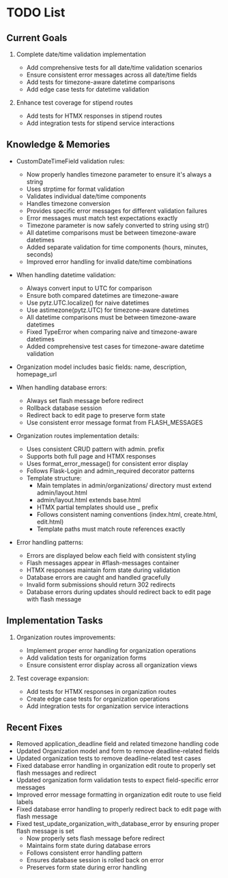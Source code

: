 # TODO List

## Current Goals
1. Complete date/time validation implementation
   - Add comprehensive tests for all date/time validation scenarios
   - Ensure consistent error messages across all date/time fields
   - Add tests for timezone-aware datetime comparisons
   - Add edge case tests for datetime validation

2. Enhance test coverage for stipend routes
   - Add tests for HTMX responses in stipend routes
   - Add integration tests for stipend service interactions

## Knowledge & Memories
- CustomDateTimeField validation rules:
  * Now properly handles timezone parameter to ensure it's always a string
  * Uses strptime for format validation
  * Validates individual date/time components
  * Handles timezone conversion
  * Provides specific error messages for different validation failures
  * Error messages must match test expectations exactly
  * Timezone parameter is now safely converted to string using str()
  * All datetime comparisons must be between timezone-aware datetimes
  * Added separate validation for time components (hours, minutes, seconds)
  * Improved error handling for invalid date/time combinations

- When handling datetime validation:
  * Always convert input to UTC for comparison
  * Ensure both compared datetimes are timezone-aware
  * Use pytz.UTC.localize() for naive datetimes
  * Use astimezone(pytz.UTC) for timezone-aware datetimes
  * All datetime comparisons must be between timezone-aware datetimes
  * Fixed TypeError when comparing naive and timezone-aware datetimes
  * Added comprehensive test cases for timezone-aware datetime validation

- Organization model includes basic fields: name, description, homepage_url
- When handling database errors:
  * Always set flash message before redirect
  * Rollback database session
  * Redirect back to edit page to preserve form state
  * Use consistent error message format from FLASH_MESSAGES
- Organization routes implementation details:
  * Uses consistent CRUD pattern with admin. prefix
  * Supports both full page and HTMX responses
  * Uses format_error_message() for consistent error display
  * Follows Flask-Login and admin_required decorator patterns
  * Template structure:
    * Main templates in admin/organizations/ directory must extend admin/layout.html
    * admin/layout.html extends base.html
    * HTMX partial templates should use _ prefix
    * Follows consistent naming conventions (index.html, create.html, edit.html)
    * Template paths must match route references exactly

- Error handling patterns:
  * Errors are displayed below each field with consistent styling
  * Flash messages appear in #flash-messages container
  * HTMX responses maintain form state during validation
  * Database errors are caught and handled gracefully
  * Invalid form submissions should return 302 redirects
  * Database errors during updates should redirect back to edit page with flash message

## Implementation Tasks
1. Organization routes improvements:
   - Implement proper error handling for organization operations
   - Add validation tests for organization forms
   - Ensure consistent error display across all organization views

2. Test coverage expansion:
   - Add tests for HTMX responses in organization routes
   - Create edge case tests for organization operations
   - Add integration tests for organization service interactions

## Recent Fixes
- Removed application_deadline field and related timezone handling code
- Updated Organization model and form to remove deadline-related fields
- Updated organization tests to remove deadline-related test cases
- Fixed database error handling in organization edit route to properly set flash messages and redirect
- Updated organization form validation tests to expect field-specific error messages
- Improved error message formatting in organization edit route to use field labels
- Fixed database error handling to properly redirect back to edit page with flash message
- Fixed test_update_organization_with_database_error by ensuring proper flash message is set
  * Now properly sets flash message before redirect
  * Maintains form state during database errors
  * Follows consistent error handling pattern
  * Ensures database session is rolled back on error
  * Preserves form state during error handling


